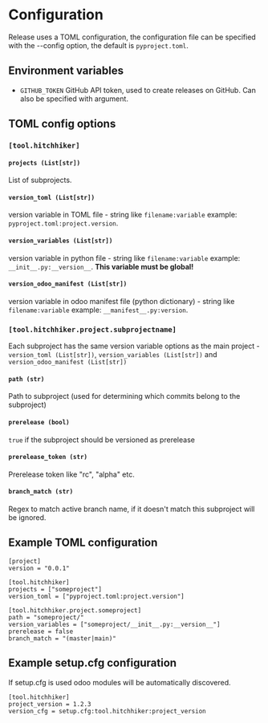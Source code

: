 # Configuration

Release uses a TOML configuration, the configuration file can be specified with the --config option, the default is `pyproject.toml`.

## Environment variables

- `GITHUB_TOKEN` GitHub API token, used to create releases on GitHub. Can also be specified with argument.

## TOML config options

### `[tool.hitchhiker]`

#### `projects (List[str])`

List of subprojects.

#### `version_toml (List[str])`

version variable in TOML file - string like `filename:variable` example: `pyproject.toml:project.version`.

#### `version_variables (List[str])`

version variable in python file - string like `filename:variable` example: `__init__.py:__version__`. **This variable must be global!**

#### `version_odoo_manifest (List[str])`

version variable in odoo manifest file (python dictionary) - string like `filename:variable` example: `__manifest__.py:version`.

### `[tool.hitchhiker.project.subprojectname]`

Each subproject has the same version variable options as the main project - `version_toml (List[str])`, `version_variables (List[str])` and `version_odoo_manifest (List[str])`

#### `path (str)`

Path to subproject (used for determining which commits belong to the subproject)

#### `prerelease (bool)`

`true` if the subproject should be versioned as prerelease

#### `prerelease_token (str)`

Prerelease token like "rc", "alpha" etc.

#### `branch_match (str)`

Regex to match active branch name, if it doesn't match this subproject will be ignored.

## Example TOML configuration

```
[project]
version = "0.0.1"

[tool.hitchhiker]
projects = ["someproject"]
version_toml = ["pyproject.toml:project.version"]

[tool.hitchhiker.project.someproject]
path = "someproject/"
version_variables = ["someproject/__init__.py:__version__"]
prerelease = false
branch_match = "(master|main)"
```

## Example setup.cfg configuration

If setup.cfg is used odoo modules will be automatically discovered.

```
[tool.hitchhiker]
project_version = 1.2.3
version_cfg = setup.cfg:tool.hitchhiker:project_version
```
